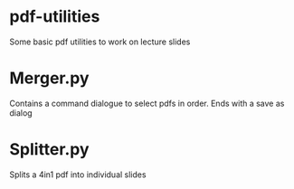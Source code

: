 # pdf-utilities
Some basic pdf utilities to work on lecture slides  
# Merger.py  
Contains a command dialogue to select pdfs in order. Ends with a save as dialog  
# Splitter.py
Splits a 4in1 pdf into individual slides
